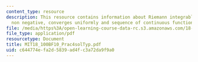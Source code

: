 ```yaml
---
content_type: resource
description: This resource contains information about Riemann integrable, continuous,
  non negative, converges uniformly and sequence of continuous functions.
file: /media/https%3A/open-learning-course-data-rc.s3.amazonaws.com/18-100b-analysis-i-fall-2010/c644774efa2d5839ad4fc3a72da9f9a0_MIT18_100BF10_Prac4solTyp.pdf
file_type: application/pdf
resourcetype: Document
title: MIT18_100BF10_Prac4solTyp.pdf
uid: c644774e-fa2d-5839-ad4f-c3a72da9f9a0
---
```

